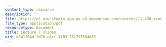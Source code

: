 ```yaml
---
content_type: resource
description: ''
file: https://ol-ocw-studio-app-qa.s3.amazonaws.com/courses/11-438-economic-development-planning-spring-2020/d941f04dfd7bc8cf1f0323f797334d13_MIT11_438s20_lec7.pdf
file_type: application/pdf
resourcetype: Document
title: Lecture 7 slides
uid: d941f04d-fd7b-c8cf-1f03-23f797334d13
---
```

